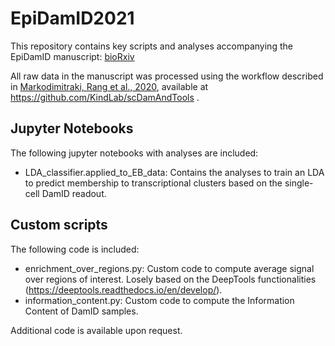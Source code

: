 # EpiDamID2021

This repository contains key scripts and analyses accompanying the EpiDamID manuscript: [bioRxiv](https://www.biorxiv.org/content/10.1101/2021.10.26.465688v1)

All raw data in the manuscript was processed using the workflow described in [Markodimitraki, Rang et al., 2020](https://www.nature.com/articles/s41596-020-0314-8), available at https://github.com/KindLab/scDamAndTools .

## Jupyter Notebooks
The following jupyter notebooks with analyses are included:
- LDA_classifier.applied_to_EB_data: Contains the analyses to train an LDA to predict membership to transcriptional clusters based on the single-cell DamID readout.

## Custom scripts
The following code is included:
- enrichment_over_regions.py: Custom code to compute average signal over regions of interest. Losely based on the DeepTools functionalities (https://deeptools.readthedocs.io/en/develop/).
- information_content.py: Custom code to compute the Information Content of DamID samples.

Additional code is available upon request.
